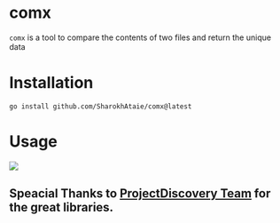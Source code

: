 # comx
`comx` is a tool to compare the contents of two files and return the unique data


# Installation
```
go install github.com/SharokhAtaie/comx@latest
```

# Usage
<a href="https://asciinema.org/a/6ZDqpKtGuHs8ZDtDVzcUqHIqv" target="_blank"><img src="https://asciinema.org/a/6ZDqpKtGuHs8ZDtDVzcUqHIqv.svg" /></a>


## Speacial Thanks to [ProjectDiscovery Team](https://github.com/projectdiscovery) for the great libraries.
